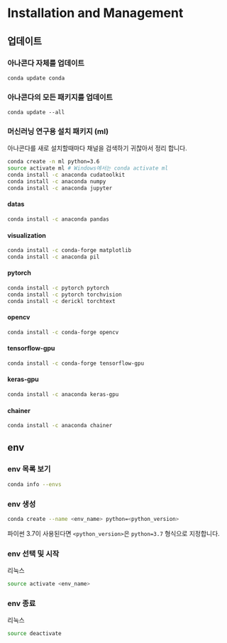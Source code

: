 # Installation and Management

## 업데이트

### 아나콘다 자체를 업데이트

```
conda update conda
```

### 아나콘다의 모든 패키지를 업데이트

```
conda update --all
```

### 머신러닝 연구용 설치 패키지 (ml)

아나콘다를 새로 설치할때마다 채널을 검색하기 귀찮아서 정리 합니다.

```sh
conda create -n ml python=3.6
source activate ml # Windows에서는 conda activate ml
conda install -c anaconda cudatoolkit
conda install -c anaconda numpy
conda install -c anaconda jupyter
```

#### datas

```sh
conda install -c anaconda pandas
```

#### visualization

```sh
conda install -c conda-forge matplotlib
conda install -c anaconda pil
```

#### pytorch

```sh
conda install -c pytorch pytorch
conda install -c pytorch torchvision
conda install -c derickl torchtext
```

#### opencv

```sh
conda install -c conda-forge opencv
```

#### tensorflow-gpu

```sh
conda install -c conda-forge tensorflow-gpu
```

#### keras-gpu

```sh
conda install -c anaconda keras-gpu
```

#### chainer

```sh
conda install -c anaconda chainer 
```

## env

### env 목록 보기

```sh
conda info --envs
```

### env 생성

```sh
conda create --name <env_name> python=<python_version>
```

파이썬 3.7이 사용된다면 `<python_version>`은  `python=3.7` 형식으로 지정합니다.

### env 선택 및 시작

리눅스

```sh
source activate <env_name>
```

### env 종료

리눅스

```sh
source deactivate
```

